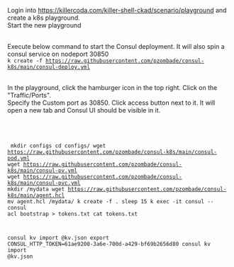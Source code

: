 
Login into https://killercoda.com/killer-shell-ckad/scenario/playground and create a k8s playground. <br/>
Start the new playground<br/><br/>

Execute below command to start the Consul deployment. It will also spin a consul service on nodeport 30850<br/>
<code>k create -f https://raw.githubusercontent.com/pzombade/consul-k8s/main/consul-deploy.yml</code><br/><br/>

In the playground, click the hamburger icon in the top right. Click on the "Traffic/Ports".<br/>
Specify the Custom port as 30850. Click access button next to it. It will open a new tab and Consul UI should be visible in it.

<br/><br/><br/>
<code>
mkdir configs
cd configs/
wget https://raw.githubusercontent.com/pzombade/consul-k8s/main/consul-pod.yml
wget https://raw.githubusercontent.com/pzombade/consul-k8s/main/consul-pv.yml
wget https://raw.githubusercontent.com/pzombade/consul-k8s/main/consul-pvc.yml
mkdir /mydata
wget https://raw.githubusercontent.com/pzombade/consul-k8s/main/agent.hcl
mv agent.hcl /mydata/
k create -f .
sleep 15
k exec -it consul -- consul acl bootstrap > tokens.txt
cat tokens.txt

consul kv import @kv.json
export CONSUL_HTTP_TOKEN=61ae9200-3a6e-700d-a429-bf69b2656d80
consul kv import @kv.json

</code>
